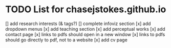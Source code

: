 # TODO List for chasejstokes.github.io

[] add research interests (& tags?)
[] complete infoviz section
[x] add dropdown menus
[x] add teaching section
[x] add perceptual works
[x] add contact page
[x] links to pdfs should open in a new window
[x] links to pdfs should go directly to pdf, not to a website
[x] add cv page